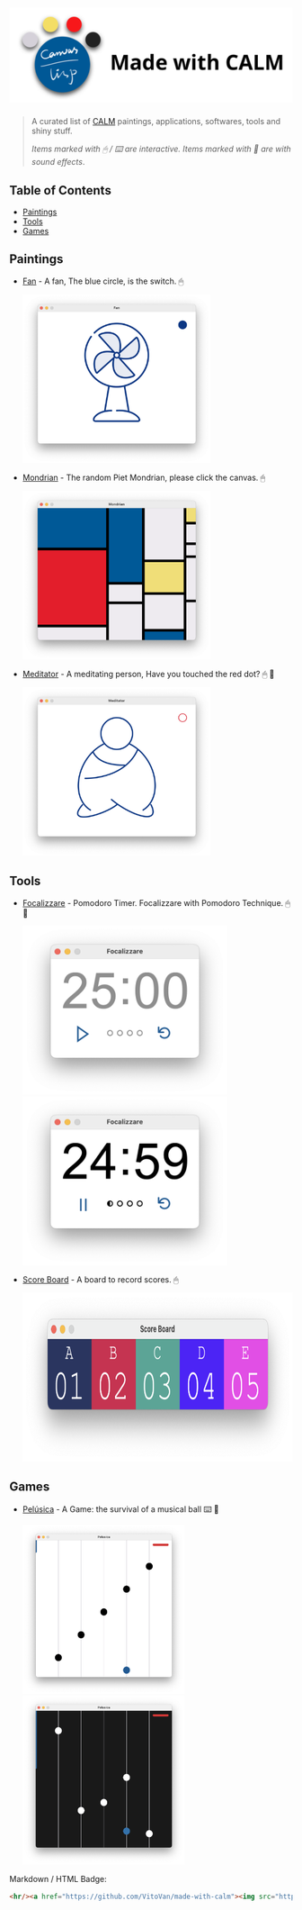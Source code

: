 # [![Made with CALM](./images/made-with-calm-no-margin.png)](https://github.com/VitoVan/calm)

> A curated list of [CALM](https://github.com/VitoVan/calm) paintings, applications, softwares, tools and shiny stuff.
>
> *Items marked with 🖱 / ⌨️ are interactive. Items marked with 🎵 are with sound effects*.

## Table of Contents

- [Paintings](#paintings)
- [Tools](#tools)
- [Games](#games)


## Paintings

- [Fan](https://github.com/VitoVan/calm/tree/main/docs/examples/fan) - A fan, The blue circle, is the switch. 🖱

  <img height="300" src="https://github.com/VitoVan/calm/raw/main/docs/examples/fan/canvas.png"/>

- [Mondrian](https://github.com/VitoVan/calm/tree/main/docs/examples/mondrian) - The random Piet Mondrian, please click the canvas. 🖱

  <img height="300" src="https://github.com/VitoVan/calm/raw/main/docs/examples/mondrian/canvas.png"/>
  
- [Meditator](https://github.com/VitoVan/calm/tree/main/docs/examples/meditator) - A meditating person, Have you touched the red dot? 🖱 🎵

  <img height="300" src="https://github.com/VitoVan/calm/raw/main/docs/examples/meditator/canvas.png"/>
  
## Tools

- [Focalizzare](https://vitovan.com/focalizzare/) - Pomodoro Timer. Focalizzare with Pomodoro Technique. 🖱 🎵

  <img height="300" src="https://github.com/VitoVan/focalizzare/raw/main/images/25-minutes.png"/>
  <img height="300" src="https://github.com/VitoVan/focalizzare/raw/main/images/24-minutes.png"/>
  
- [Score Board](https://github.com/VitoVan/scoreboard) - A board to record scores. 🖱

  <img height="300" src="https://github.com/VitoVan/scoreboard/raw/main/canvas.png"/>

## Games

- [Pelúsica](https://github.com/VitoVan/pelusica) - A Game: the survival of a musical ball ⌨️ 🎵

  <img height="300" src="https://github.com/VitoVan/pelusica/raw/main/images/pelusica.png"/><img height="300" src="https://github.com/VitoVan/pelusica/raw/main/images/pelusica-dark.png"/>
  
Markdown / HTML Badge: 

```md
<hr/><a href="https://github.com/VitoVan/made-with-calm"><img src="https://github.com/VitoVan/made-with-calm/raw/main/images/made-with-calm-no-margin.png" width="240px" /></a>
```
